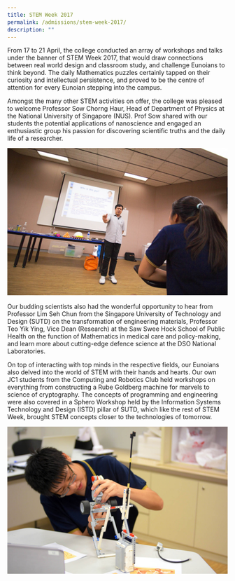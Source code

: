 ```yaml
---
title: STEM Week 2017
permalink: /admissions/stem-week-2017/
description: ""
---
```

From 17 to 21 April, the college conducted an array of workshops and talks under the banner of STEM Week 2017, that would draw connections between real world design and classroom study, and challenge Eunoians to think beyond. The daily Mathematics puzzles certainly tapped on their curiosity and intellectual persistence, and proved to be the centre of attention for every Eunoian stepping into the campus.

Amongst the many other STEM activities on offer, the college was pleased to welcome Professor Sow Chorng Haur, Head of Department of Physics at the National University of Singapore (NUS). Prof Sow shared with our students the potential applications of nanoscience and engaged an enthusiastic group his passion for discovering scientific truths and the daily life of a researcher.

![](/images/STEM2017_01.jpg)

Our budding scientists also had the wonderful opportunity to hear from Professor Lim Seh Chun from the Singapore University of Technology and Design (SUTD) on the transformation of engineering materials, Professor Teo Yik Ying, Vice Dean (Research) at the Saw Swee Hock School of Public Health on the function of Mathematics in medical care and policy-making, and learn more about cutting-edge defence science at the DSO National Laboratories.

On top of interacting with top minds in the respective fields, our Eunoians also delved into the world of STEM with their hands and hearts. Our own JC1 students from the Computing and Robotics Club held workshops on everything from constructing a Rube Goldberg machine for marvels to science of cryptography. The concepts of programming and engineering were also covered in a Sphero Workshop held by the Information Systems Technology and Design (ISTD) pillar of SUTD, which like the rest of STEM Week, brought STEM concepts closer to the technologies of tomorrow.

![](/images/STEM2017_02.jpg)

